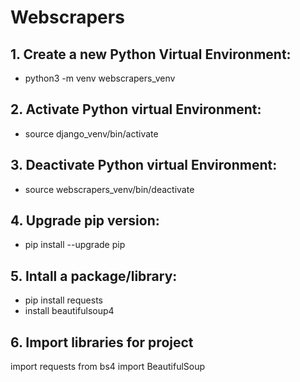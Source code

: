 # Webscrapers

## 1. Create a new Python Virtual Environment:
- python3 -m venv webscrapers_venv

## 2. Activate Python virtual Environment:
- source django_venv/bin/activate

## 3. Deactivate Python virtual Environment:
- source webscrapers_venv/bin/deactivate

## 4. Upgrade pip version:
- pip install --upgrade pip

## 5. Intall a package/library:
- pip install requests
- install beautifulsoup4

## 6. Import libraries for project
import requests
from bs4 import BeautifulSoup
